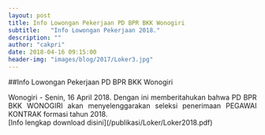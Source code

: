 ```yaml
---
layout: post
title: Info Lowongan Pekerjaan PD BPR BKK Wonogiri
subtitle:   "Info Lowongan Pekerjaan 2018."
description: ""
author: "cakpri"
date: 2018-04-16 09:15:00
header-img: "images/blog/2017/Loker3.jpg"
---
```



##Info Lowongan Pekerjaan PD BPR BKK Wonogiri
<div style="text-align: justify;">Wonogiri - Senin, 16 April 2018. 
Dengan ini memberitahukan bahwa PD BPR BKK WONOGIRI akan menyelenggarakan seleksi penerimaan PEGAWAI KONTRAK
formasi tahun 2018.</div>
[Info lengkap download disini](/publikasi/Loker/Loker2018.pdf)
